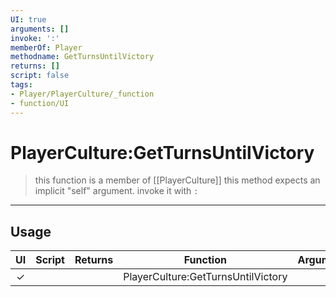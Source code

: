 ```yaml
---
UI: true
arguments: []
invoke: ':'
memberOf: Player
methodname: GetTurnsUntilVictory
returns: []
script: false
tags:
- Player/PlayerCulture/_function
- function/UI
---
```

# PlayerCulture:GetTurnsUntilVictory
> this function is a member of [[PlayerCulture]]
> this method expects an implicit "self" argument. invoke it with `:`
-----
## Usage
|  UI | Script | Returns | Function | Arguments |
|:---:|:------:|-------:|:--------:|:---------|
|✓| ||PlayerCulture:GetTurnsUntilVictory||
